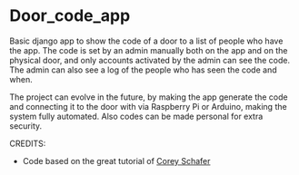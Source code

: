 # Door_code_app

Basic django app to show the code of a door to a list of people who have the app. The code is set by an admin manually both on the app and on the physical door, and only accounts activated by the admin can see the code. The admin can also see a log of the people who has seen the code and when.

The project can evolve in the future, by making the app generate the code and connecting it to the door with via Raspberry Pi or Arduino, making the system fully automated. Also codes can be made personal for extra security.

CREDITS:

- Code based on the great tutorial of [Corey Schafer](https://www.youtube.com/watch?v=1PkNiYlkkjo&list=PL-osiE80TeTtoQCKZ03TU5fNfx2UY6U4p&index=4)